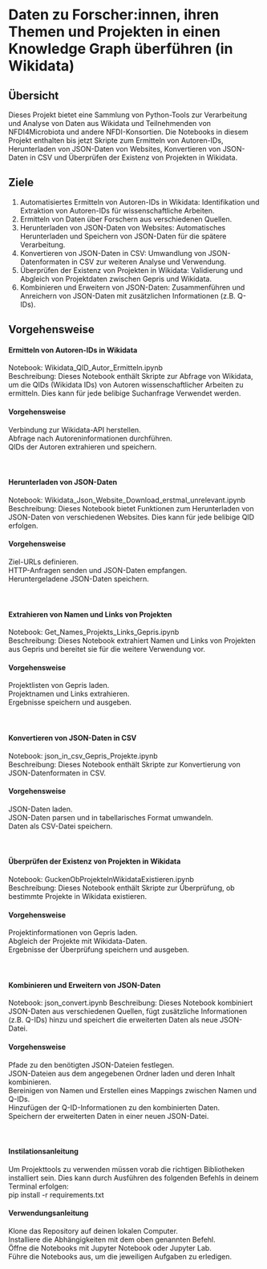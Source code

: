 # Daten zu Forscher:innen, ihren Themen und Projekten in einen Knowledge Graph überführen (in Wikidata)

## Übersicht
Dieses Projekt bietet eine Sammlung von Python-Tools zur Verarbeitung und Analyse von Daten aus Wikidata und Teilnehmenden von NFDI4Microbiota und andere NFDI-Konsortien. Die Notebooks in diesem Projekt enthalten bis jetzt Skripte zum Ermitteln von Autoren-IDs, Herunterladen von JSON-Daten von Websites, Konvertieren von JSON-Daten in CSV und Überprüfen der Existenz von Projekten in Wikidata.

## Ziele
1. Automatisiertes Ermitteln von Autoren-IDs in Wikidata: Identifikation und Extraktion von Autoren-IDs für wissenschaftliche Arbeiten.
2. Ermitteln von Daten über Forschern aus verschiedenen Quellen.
3. Herunterladen von JSON-Daten von Websites: Automatisches Herunterladen und Speichern von JSON-Daten für die spätere Verarbeitung.  
4. Konvertieren von JSON-Daten in CSV: Umwandlung von JSON-Datenformaten in CSV zur weiteren Analyse und Verwendung.  
5. Überprüfen der Existenz von Projekten in Wikidata: Validierung und Abgleich von Projektdaten zwischen Gepris und Wikidata.
6. Kombinieren und Erweitern von JSON-Daten: Zusammenführen und Anreichern von JSON-Daten mit zusätzlichen Informationen (z.B. Q-IDs).


## Vorgehensweise
####  Ermitteln von Autoren-IDs in Wikidata
Notebook: Wikidata_QID_Autor_Ermitteln.ipynb    
Beschreibung: Dieses Notebook enthält Skripte zur Abfrage von Wikidata, um die QIDs (Wikidata IDs) von Autoren wissenschaftlicher Arbeiten zu ermitteln. Dies kann für jede belibige Suchanfrage Verwendet werden. 
#### Vorgehensweise
Verbindung zur Wikidata-API herstellen.  
Abfrage nach Autoreninformationen durchführen.  
QIDs der Autoren extrahieren und speichern.<br><br><br>

#### Herunterladen von JSON-Daten
Notebook: Wikidata_Json_Website_Download_erstmal_unrelevant.ipynb  
Beschreibung: Dieses Notebook bietet Funktionen zum Herunterladen von JSON-Daten von verschiedenen Websites. Dies kann für jede belibige QID erfolgen.  
#### Vorgehensweise
Ziel-URLs definieren.  
HTTP-Anfragen senden und JSON-Daten empfangen.  
Heruntergeladene JSON-Daten speichern.<br><br><br> 

#### Extrahieren von Namen und Links von Projekten
Notebook: Get_Names_Projekts_Links_Gepris.ipynb  
Beschreibung: Dieses Notebook extrahiert Namen und Links von Projekten aus Gepris und bereitet sie für die weitere Verwendung vor.  
#### Vorgehensweise
Projektlisten von Gepris laden.  
Projektnamen und Links extrahieren.  
Ergebnisse speichern und ausgeben.<br><br><br> 

#### Konvertieren von JSON-Daten in CSV
Notebook: json_in_csv_Gepris_Projekte.ipynb  
Beschreibung: Dieses Notebook enthält Skripte zur Konvertierung von JSON-Datenformaten in CSV.  
#### Vorgehensweise
JSON-Daten laden.  
JSON-Daten parsen und in tabellarisches Format umwandeln.  
Daten als CSV-Datei speichern.<br><br><br>  

#### Überprüfen der Existenz von Projekten in Wikidata
Notebook: GuckenObProjekteInWikidataExistieren.ipynb  
Beschreibung: Dieses Notebook enthält Skripte zur Überprüfung, ob bestimmte Projekte in Wikidata existieren.  
#### Vorgehensweise
Projektinformationen von Gepris laden.  
Abgleich der Projekte mit Wikidata-Daten.  
Ergebnisse der Überprüfung speichern und ausgeben.<br><br><br> 

#### Kombinieren und Erweitern von JSON-Daten
Notebook: json_convert.ipynb
Beschreibung: Dieses Notebook kombiniert JSON-Daten aus verschiedenen Quellen, fügt zusätzliche Informationen (z.B. Q-IDs) hinzu und speichert die erweiterten Daten als neue JSON-Datei.
#### Vorgehensweise
Pfade zu den benötigten JSON-Dateien festlegen.  
JSON-Dateien aus dem angegebenen Ordner laden und deren Inhalt kombinieren.  
Bereinigen von Namen und Erstellen eines Mappings zwischen Namen und Q-IDs.  
Hinzufügen der Q-ID-Informationen zu den kombinierten Daten.  
Speichern der erweiterten Daten in einer neuen JSON-Datei.<br><br><br> 

#### Instilationsanleitung
Um Projekttools zu verwenden müssen vorab die richtigen Bibliotheken installiert sein. Dies kann durch Ausführen des folgenden Befehls in deinem Terminal erfolgen:   
pip install -r requirements.txt  

#### Verwendungsanleitung
Klone das Repository auf deinen lokalen Computer.  
Installiere die Abhängigkeiten mit dem oben genannten Befehl.  
Öffne die Notebooks mit Jupyter Notebook oder Jupyter Lab.  
Führe die Notebooks aus, um die jeweiligen Aufgaben zu erledigen.  

